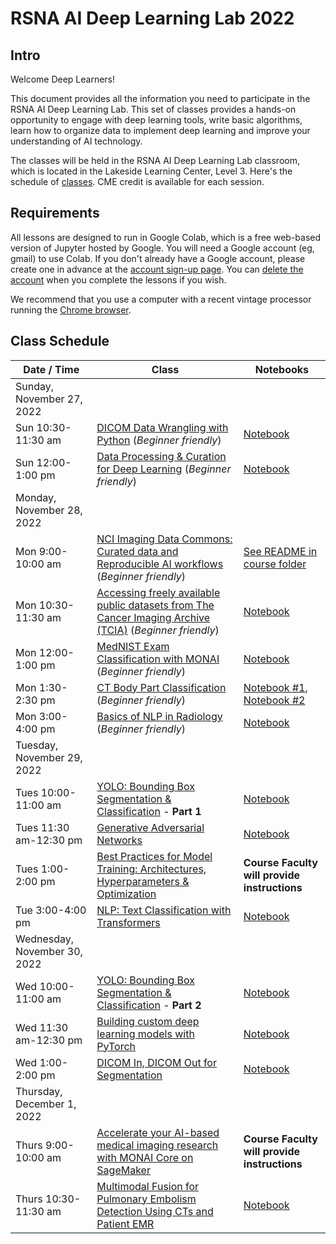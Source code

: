 
# RSNA AI Deep Learning Lab 2022

## Intro

Welcome Deep Learners!  

This document provides all the information you need to participate in the RSNA AI Deep Learning Lab. This set of classes provides a hands-on opportunity to engage with deep learning tools, write basic algorithms, learn how to organize data to implement deep learning and improve your understanding of AI technology. 

The classes will be held in the RSNA AI Deep Learning Lab classroom, which is located in the Lakeside Learning Center, Level 3. Here's the schedule of [classes](#class-schedule). CME credit is available for each session.


## Requirements

All lessons are designed to run in Google Colab, which is a free web-based version of Jupyter hosted by Google. You will need a Google account (eg, gmail) to use Colab. If you don't already have a Google account, please create one in advance at the [account sign-up page](https://accounts.google.com/signup/v2/webcreateaccount?flowName=GlifWebSignIn&flowEntry=SignUp). You can [delete the account](https://support.google.com/accounts/answer/32046?hl=en) when you complete the lessons if you wish. 

We recommend that you use a computer with a recent vintage processor running the [Chrome browser](https://www.google.com/chrome/). 


## Class Schedule

| Date / Time | Class | Notebooks |
| --- | --- | --- |
| Sunday, November 27, 2022 |
| Sun 10:30-11:30 am | [DICOM Data Wrangling with Python](https://github.com/RSNA/AI-Deep-Learning-Lab-2022/tree/main/sessions/dicom-wrangling) (_Beginner friendly_) | [Notebook](https://colab.research.google.com/github/RSNA/AI-Deep-Learning-Lab-2022/blob/main/sessions/dicom-wrangling/DataWranglingRSNA2022.ipynb) |
| Sun 12:00-1:00 pm | [Data Processing & Curation for Deep Learning](https://github.com/RSNA/AI-Deep-Learning-Lab-2022/tree/main/sessions/data-curation) (_Beginner friendly_) | [Notebook](https://colab.research.google.com/github/RSNA/AI-Deep-Learning-Lab-2022/blob/main/sessions/data-curation/RSNA22_DLL_Data_Processing_Curation_for_Deep_Learning.ipynb) |
| Monday, November 28, 2022 |
| Mon 9:00-10:00 am | [NCI Imaging Data Commons: Curated data and Reproducible AI workflows](https://github.com/RSNA/AI-Deep-Learning-Lab-2022/tree/main/sessions/nci-idc) (_Beginner friendly_) | [See README in course folder](https://github.com/RSNA/AI-Deep-Learning-Lab-2022/tree/main/sessions/nci-idc) |
| Mon 10:30-11:30 am | [Accessing freely available public datasets from The Cancer Imaging Archive (TCIA)](https://github.com/RSNA/AI-Deep-Learning-Lab-2022/tree/main/sessions/tcia) (_Beginner friendly_) | [Notebook](https://colab.research.google.com/github/RSNA/AI-Deep-Learning-Lab-2022/blob/main/sessions/tcia/TCIA_RSNA_Deep_Learning_Lab.ipynb) |
| Mon 12:00-1:00 pm | [MedNIST Exam Classification with MONAI](https://github.com/RSNA/AI-Deep-Learning-Lab-2022/tree/main/sessions/mednist-monai) (_Beginner friendly_) | [Notebook](https://colab.research.google.com/github/RSNA/AI-Deep-Learning-Lab-2022/blob/main/sessions/mednist-monai/MedNIST_Classification_MONAI.ipynb) |
| Mon 1:30-2:30 pm | [CT Body Part Classification](https://github.com/RSNA/AI-Deep-Learning-Lab-2022/tree/main/sessions/ct-body-part) (_Beginner friendly_) | [Notebook #1](https://colab.research.google.com/github/RSNA/AI-Deep-Learning-Lab-2022/blob/main/sessions/ct-body-part/inference.ipynb), [Notebook #2](https://colab.research.google.com/github/RSNA/AI-Deep-Learning-Lab-2022/blob/main/sessions/ct-body-part/train.ipynb) |
| Mon 3:00-4:00 pm | [Basics of NLP in Radiology](https://github.com/RSNA/AI-Deep-Learning-Lab-2022/tree/main/sessions/nlp-basics) (_Beginner friendly_) | [Notebook](https://colab.research.google.com/github/RSNA/AI-Deep-Learning-Lab-2022/blob/main/sessions/nlp-basics/DLL03_Basics_NLP_Radiology.ipynb) |
| Tuesday, November 29, 2022 |
| Tues 10:00-11:00 am | [YOLO: Bounding Box Segmentation & Classification](https://github.com/RSNA/AI-Deep-Learning-Lab-2022/tree/main/sessions/yolo) - **Part 1** | [Notebook](https://colab.research.google.com/github/RSNA/AI-Deep-Learning-Lab-2022/blob/main/sessions/yolo/YOLO_notebook.ipynb) |
| Tues 11:30 am-12:30 pm | [Generative Adversarial Networks](https://github.com/RSNA/AI-Deep-Learning-Lab-2022/tree/main/sessions/gans) | [Notebook](https://colab.research.google.com/github/RSNA/AI-Deep-Learning-Lab-2022/blob/main/sessions/gans/RSNA2022_DLL_GAN.ipynb) |
| Tues 1:00-2:00 pm | [Best Practices for Model Training: Architectures, Hyperparameters & Optimization](https://github.com/RSNA/AI-Deep-Learning-Lab-2022/tree/main/sessions/best-practices-training) | **Course Faculty will provide instructions** |
| Tue 3:00-4:00 pm | [NLP: Text Classification with Transformers](https://github.com/RSNA/AI-Deep-Learning-Lab-2022/tree/main/sessions/nlp-text-classification) | [Notebook](https://colab.research.google.com/github/RSNA/AI-Deep-Learning-Lab-2022/blob/main/sessions/nlp-text-classification/RSNA22_DLL_NLP_Transformers.ipynb) |
| Wednesday, November 30, 2022 |
| Wed 10:00-11:00 am | [YOLO: Bounding Box Segmentation & Classification](https://github.com/RSNA/AI-Deep-Learning-Lab-2022/tree/main/sessions/yolo) - **Part 2** | [Notebook](https://colab.research.google.com/github/RSNA/AI-Deep-Learning-Lab-2022/blob/main/sessions/yolo/YOLO_notebook.ipynb) |
| Wed 11:30 am-12:30 pm | [Building custom deep learning models with PyTorch](https://github.com/RSNA/AI-Deep-Learning-Lab-2022/tree/main/sessions/custom-dl-pytorch) | [Notebook](https://colab.research.google.com/github/RSNA/AI-Deep-Learning-Lab-2022/blob/main/sessions/custom-dl-pytorch/RSNA_PyTorch_Model_Architecture.ipynb) |
| Wed 1:00-2:00 pm | [DICOM In, DICOM Out for Segmentation](https://github.com/RSNA/AI-Deep-Learning-Lab-2022/tree/main/sessions/dicom-seg) | [Notebook](https://colab.research.google.com/github/RSNA/AI-Deep-Learning-Lab-2022/blob/main/sessions/dicom-seg/RSNA_2022_DICOM_IN_DICOM_OUT_Segmentation.ipynb) |
| Thursday, December 1, 2022 |
| Thurs 9:00-10:00 am | [Accelerate your AI-based medical imaging research with MONAI Core on SageMaker](https://github.com/RSNA/AI-Deep-Learning-Lab-2022/tree/main/sessions/monai-sagemaker) | **Course Faculty will provide instructions** |
| Thurs 10:30-11:30 am | [Multimodal Fusion for Pulmonary Embolism Detection Using CTs and Patient EMR](https://github.com/RSNA/AI-Deep-Learning-Lab-2022/tree/main/sessions/multi-modal-pe) | [Notebook](https://colab.research.google.com/github/RSNA/AI-Deep-Learning-Lab-2022/blob/main/sessions/multi-modal-pe/Multimodal%20Fusion%20for%20PE%20Detection%20(Clean).ipynb) |
